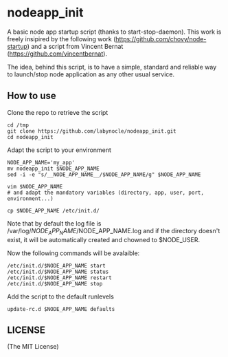 nodeapp_init
============

A basic node app startup script (thanks to start-stop-daemon).
This work is freely insipired by the following work (https://github.com/chovy/node-startup) and a script from Vincent Bernat (https://github.com/vincentbernat).

The idea, behind this script, is to have a simple, standard and reliable way to launch/stop node application as any other usual service.


How to use
----

Clone the repo to retrieve the script

	cd /tmp
	git clone https://github.com/labynocle/nodeapp_init.git
	cd nodeapp_init

Adapt the script to your environment

	NODE_APP_NAME='my_app'
	mv nodeapp_init $NODE_APP_NAME
	sed -i -e "s/__NODE_APP_NAME__/$NODE_APP_NAME/g" $NODE_APP_NAME

	vim $NODE_APP_NAME
	# and adapt the mandatory variables (directory, app, user, port, environment...)
	
	cp $NODE_APP_NAME /etc/init.d/

Note that by default the log file is /var/log/$NODE_APP_NAME/$NODE_APP_NAME.log and if the directory doesn't exist, it will be automatically created and chowned to $NODE_USER.

Now the following commands will be avalaible:

	/etc/init.d/$NODE_APP_NAME start
	/etc/init.d/$NODE_APP_NAME status
	/etc/init.d/$NODE_APP_NAME restart
	/etc/init.d/$NODE_APP_NAME stop

Add the script to the default runlevels

	update-rc.d $NODE_APP_NAME defaults


LICENSE
----

(The MIT License)
